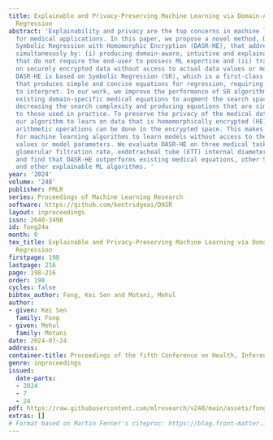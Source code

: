 ```yaml
---
title: Explainable and Privacy-Preserving Machine Learning via Domain-Aware Symbolic
  Regression
abstract: 'Explainability and privacy are the top concerns in machine learning (ML)
  for medical applications. In this paper, we propose a novel method, Domain-Aware
  Symbolic Regression with Homomorphic Encryption (DASR-HE), that addresses both concerns
  simultaneously by: (i) producing domain-aware, intuitive and explainable models
  that do not require the end-user to possess ML expertise and (ii) training only
  on securely encrypted data without access to actual data values or model parameters.
  DASR-HE is based on Symbolic Regression (SR), which is a first-class ML approach
  that produces simple and concise equations for regression, requiring no ML expertise
  to interpret. In our work, we improve the performance of SR algorithms by using
  existing domain-specific medical equations to augment the search space of equations,
  decreasing the search complexity and producing equations that are similar in structure
  to those used in practice. To preserve the privacy of the medical data, we enable
  our algorithm to learn on data that is homomorphically encrypted (HE), meaning that
  arithmetic operations can be done in the encrypted space. This makes HE suitable
  for machine learning algorithms to learn models without access to the actual data
  values or model parameters. We evaluate DASR-HE on three medical tasks, namely predicting
  glomerular filtration rate, endotracheal tube (ETT) internal diameter and ETT depth
  and find that DASR-HE outperforms existing medical equations, other SR ML algorithms
  and other explainable ML algorithms. '
year: '2024'
volume: '248'
publisher: PMLR
series: Proceedings of Machine Learning Research
software: https://github.com/kentridgeai/DASR
layout: inproceedings
issn: 2640-3498
id: fong24a
month: 0
tex_title: Explainable and Privacy-Preserving Machine Learning via Domain-Aware Symbolic
  Regression
firstpage: 198
lastpage: 216
page: 198-216
order: 198
cycles: false
bibtex_author: Fong, Kei Sen and Motani, Mehul
author:
- given: Kei Sen
  family: Fong
- given: Mehul
  family: Motani
date: 2024-07-24
address:
container-title: Proceedings of the fifth Conference on Health, Inference, and Learning
genre: inproceedings
issued:
  date-parts:
  - 2024
  - 7
  - 24
pdf: https://raw.githubusercontent.com/mlresearch/v248/main/assets/fong24a/fong24a.pdf
extras: []
# Format based on Martin Fenner's citeproc: https://blog.front-matter.io/posts/citeproc-yaml-for-bibliographies/
---
```

